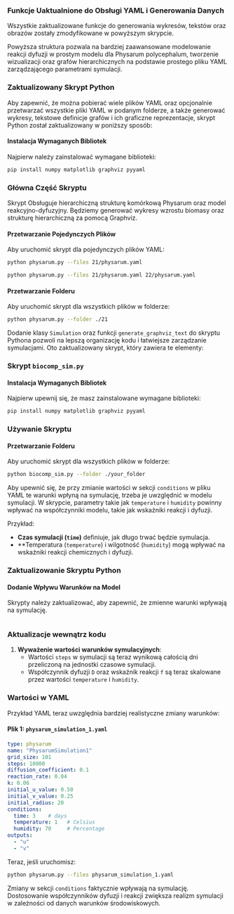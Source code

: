 

### Funkcje Uaktualnione do Obsługi YAML i Generowania Danych

Wszystkie zaktualizowane funkcje do generowania wykresów, tekstów oraz obrazów zostały zmodyfikowane w powyższym skrypcie.

Powyższa struktura pozwala na bardziej zaawansowane modelowanie reakcji dyfuzji w prostym modelu dla Physarum polycephalum, tworzenie wizualizacji oraz grafów hierarchicznych na podstawie prostego pliku YAML zarządzającego parametrami symulacji.


### Zaktualizowany Skrypt Python

Aby zapewnić, że można pobierać wiele plików YAML oraz opcjonalnie przetwarzać wszystkie pliki YAML w podanym folderze, a także generować wykresy, tekstowe definicje grafów i ich graficzne reprezentacje, skrypt Python został zaktualizowany w poniższy sposób:

#### Instalacja Wymaganych Bibliotek
Najpierw należy zainstalować wymagane biblioteki:
```bash
pip install numpy matplotlib graphviz pyyaml
```

### Główna Część Skryptu

Skrypt Obsługuje hierarchiczną strukturę komórkową Physarum oraz model reakcyjno-dyfuzyjny. Będziemy generować wykresy wzrostu biomasy oraz strukturę hierarchiczną za pomocą Graphviz.


#### Przetwarzanie Pojedynczych Plików

Aby uruchomić skrypt dla pojedynczych plików YAML:
```bash
python physarum.py --files 21/physarum.yaml
```
```bash
python physarum.py --files 21/physarum.yaml 22/physarum.yaml
```

#### Przetwarzanie Folderu

Aby uruchomić skrypt dla wszystkich plików w folderze:
```bash
python physarum.py --folder ./21
```

Dodanie klasy `Simulation` oraz funkcji `generate_graphviz_text` do skryptu Pythona pozwoli na lepszą organizację kodu i łatwiejsze zarządzanie symulacjami. Oto zaktualizowany skrypt, który zawiera te elementy:

### Skrypt `biocomp_sim.py`

#### Instalacja Wymaganych Bibliotek
Najpierw upewnij się, że masz zainstalowane wymagane biblioteki:
```bash
pip install numpy matplotlib graphviz pyyaml
```


### Używanie Skryptu


#### Przetwarzanie Folderu
Aby uruchomić skrypt dla wszystkich plików w folderze:
```bash
python biocomp_sim.py --folder ./your_folder
```




Aby upewnić się, że przy zmianie wartości w sekcji `conditions` w pliku YAML te warunki wpłyną na symulację, trzeba je uwzględnić w modelu symulacji. W skrypcie, parametry takie jak `temperature` i `humidity` powinny wpływać na współczynniki modelu, takie jak wskaźniki reakcji i dyfuzji.

Przykład:
- **Czas symulacji (`time`)** definiuje, jak długo trwać będzie symulacja.
- **Temperatura (`temperature`) i wilgotność (`humidity`) mogą wpływać na wskaźniki reakcji chemicznych i dyfuzji.







### Zaktualizowanie Skryptu Python

#### Dodanie Wpływu Warunków na Model
Skrypty należy zaktualizować, aby zapewnić, że zmienne warunki wpływają na symulację.

```python
```

### Aktualizacje wewnątrz kodu

1. **Wyważenie wartości warunków symulacyjnych**:
    - Wartości `steps` w symulacji są teraz wynikową całością dni przeliczoną na jednostki czasowe symulacji.
    - Współczynnik dyfuzji `D` oraz wskaźnik reakcji `f` są teraz skalowane przez wartości `temperature` i `humidity`.

### Wartości w YAML

Przykład YAML teraz uwzględnia bardziej realistyczne zmiany warunków:

#### Plik 1: `physarum_simulation_1.yaml`
```yaml
type: physarum
name: "PhysarumSimulation1"
grid_size: 101
steps: 10000
diffusion_coefficient: 0.1
reaction_rate: 0.04
k: 0.06
initial_u_value: 0.50
initial_v_value: 0.25
initial_radius: 20
conditions:
  time: 3    # days
  temperature: 1   # Celsius
  humidity: 70     # Percentage
outputs:
  - "u"
  - "v"
```

Teraz, jeśli uruchomisz:

```bash
python physarum.py --files physarum_simulation_1.yaml
```

Zmiany w sekcji `conditions` faktycznie wpływają na symulację. Dostosowanie współczynników dyfuzji i reakcji zwiększa realizm symulacji w zależności od danych warunków środowiskowych.
